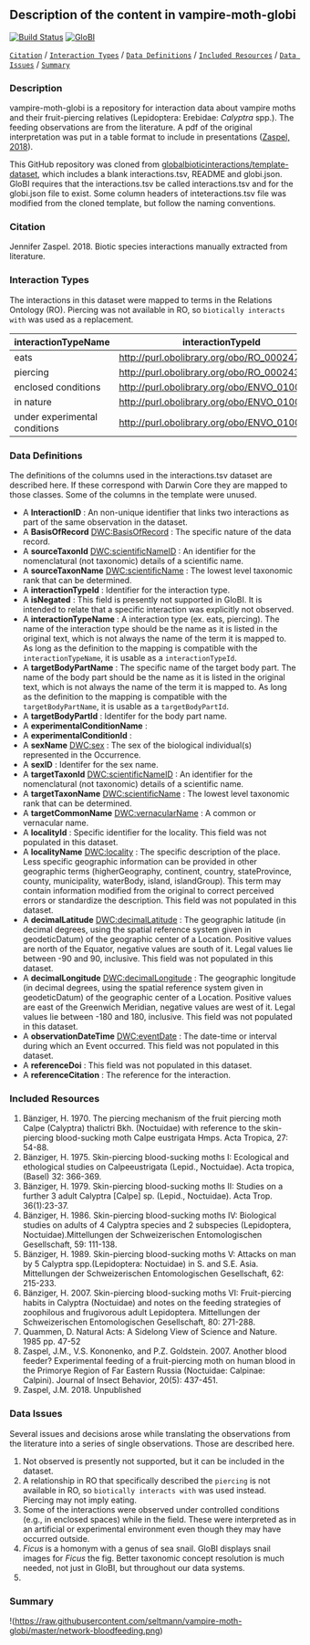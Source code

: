 ## Description of the content in vampire-moth-globi

[![Build Status](https://travis-ci.org/seltmann/vampire-moth-globi.svg)](https://travis-ci.org/seltmann/vampire-moth-globi)  [![GloBI](http://api.globalbioticinteractions.org/interaction.svg?accordingTo=globi:seltmann/vampire-moth-globi)](http://globalbioticinteractions.org/?accordingTo=globi:seltmann/vampire-moth-globi) 

[```Citation```](#Citation) / [```Interaction Types```](#interaction-types) / [```Data Definitions```](#data-definitions) / [```Included Resources```](#included-resources) /  [```Data Issues```](#data-issues) / [```Summary```](#summary)


### Description

vampire-moth-globi is a repository for interaction data about vampire moths and their fruit-piercing relatives (Lepidoptera: Erebidae: *Calyptra* spp.). The feeding observations are from the literature. A pdf of the original interpretation was put in a table format to include in presentations ([Zaspel, 2018](https://github.com/seltmann/vampire-moth-globi/blob/master/calyptra_hosts.pdf)).

This GitHub repository was cloned from [globalbioticinteractions/template-dataset](https://github.com/globalbioticinteractions/template-dataset), which includes a blank interactions.tsv, README and globi.json. GloBI requires that the interactions.tsv be called interactions.tsv and for the globi.json file to exist. Some column headers of inteteractions.tsv file was modified from the cloned template, but follow the naming conventions.

### Citation

Jennifer Zaspel. 2018. Biotic species interactions manually extracted from literature.


### Interaction Types

The interactions in this dataset were mapped to terms in the Relations Ontology (RO). Piercing was not available in RO, so ```biotically interacts with``` was used as a replacement.

interactionTypeName | interactionTypeId
--- | --- |
eats | http://purl.obolibrary.org/obo/RO_0002470
piercing | http://purl.obolibrary.org/obo/RO_0002437
enclosed conditions | http://purl.obolibrary.org/obo/ENVO_01001405
in nature | http://purl.obolibrary.org/obo/ENVO_01001226
under experimental conditions | http://purl.obolibrary.org/obo/ENVO_01001405
 
### Data Definitions

The definitions of the columns used in the interactions.tsv dataset are described here. If these correspond with Darwin Core they are mapped to those classes. Some of the columns in the template were unused.

  * A **InteractionID** : An non-unique identifier that links two interactions as part of the same observation in the dataset.
  * A **BasisOfRecord** [DWC:BasisOfRecord](http://rs.tdwg.org/dwc/terms/basisOfRecord) : The specific nature of the data record.
  * A **sourceTaxonId** [DWC:scientificNameID](http://rs.tdwg.org/dwc/terms/scientificNameID) : An identifier for the nomenclatural (not taxonomic) details of a scientific name.
  * A **sourceTaxonName** [DWC:scientificName](http://rs.tdwg.org/dwc/terms/scientificName) : The lowest level taxonomic rank that can be determined.
  * A **interactionTypeId** : Identifier for the interaction type.
  * A **isNegated** : This field is presently not supported in GloBI. It is intended to relate that a specific interaction was explicitly not observed.
  * A **interactionTypeName** : A interaction type (ex. eats, piercing). The name of the interaction type should be the name as it is listed in the original text, which is not always the name of the term it is mapped to. As long as the definition to the mapping is compatible with the ```interactionTypeName```, it is usable as a ```interactionTypeId```.
  * A **targetBodyPartName**  : The specific name of the target body part. The name of the body part should be the name as it is listed in the original text, which is not always the name of the term it is mapped to. As long as the definition to the mapping is compatible with the ```targetBodyPartName```, it is usable as a ```targetBodyPartId```.
  * A **targetBodyPartId**  : Identifer for the body part name.
  * A **experimentalConditionName**  : 
  * A **experimentalConditionId** : 
  * A **sexName** [DWC:sex](http://rs.tdwg.org/dwc/terms/sex) : The sex of the biological individual(s) represented in the Occurrence.
  * A **sexID**  : Identifer for the sex name.
  * A **targetTaxonId** [DWC:scientificNameID](http://rs.tdwg.org/dwc/terms/scientificNameID) : An identifier for the nomenclatural (not taxonomic) details of a scientific name.
  * A **targetTaxonName** [DWC:scientificName](http://rs.tdwg.org/dwc/terms/scientificName) : The lowest level taxonomic rank that can be determined.
  * A **targetCommonName** [DWC:vernacularName](http://rs.tdwg.org/dwc/terms/Taxon) : A common or vernacular name.
  * A **localityId** : Specific identifier for the locality. This field was not populated in this dataset.
  * A **localityName** [DWC:locality](http://rs.tdwg.org/dwc/terms/locality) : The specific description of the place. Less specific geographic information can be provided in other geographic terms (higherGeography, continent, country, stateProvince, county, municipality, waterBody, island, islandGroup). This term may contain information modified from the original to correct perceived errors or standardize the description. This field was not populated in this dataset. 
  * A **decimalLatitude** [DWC:decimalLatitude](http://rs.tdwg.org/dwc/terms/decimalLatitude) : 	The geographic latitude (in decimal degrees, using the spatial reference system given in geodeticDatum) of the geographic center of a Location. Positive values are north of the Equator, negative values are south of it. Legal values lie between -90 and 90, inclusive. This field was not populated in this dataset.
  * A **decimalLongitude** [DWC:decimalLongitude](http://rs.tdwg.org/dwc/terms/decimalLongitude) : The geographic longitude (in decimal degrees, using the spatial reference system given in geodeticDatum) of the geographic center of a Location. Positive values are east of the Greenwich Meridian, negative values are west of it. Legal values lie between -180 and 180, inclusive. This field was not populated in this dataset.
  * A **observationDateTime** [DWC:eventDate](http://rs.tdwg.org/dwc/terms/eventDate) : The date-time or interval during which an Event occurred. This field was not populated in this dataset.
  * A **referenceDoi** : This field was not populated in this dataset.
  * A **referenceCitation**  : The reference for the interaction.
  
### Included Resources

1. Bänziger, H. 1970. The piercing mechanism of the fruit piercing moth Calpe (Calyptra) thalictri Bkh. (Noctuidae) with reference to the skin-piercing blood-sucking moth Calpe eustrigata Hmps. Acta Tropica, 27: 54-88.
1. Bänziger, H. 1975. Skin-piercing blood-sucking moths I: Ecological and ethological studies on Calpeeustrigata (Lepid., Noctuidae). Acta tropica, (Basel) 32: 366-369.
1. Bänziger, H. 1979. Skin-piercing blood-sucking moths II: Studies on a further 3 adult Calyptra [Calpe] sp. (Lepid., Noctuidae). Acta Trop. 36(1):23-37.
1. Bänziger, H. 1986. Skin-piercing blood-sucking moths IV: Biological studies on adults of 4 Calyptra species and 2 subspecies (Lepidoptera, Noctuidae).Mittellungen der Schweizerischen Entomologischen Gesellschaft, 59: 111-138.
1. Bänziger, H. 1989. Skin-piercing blood-sucking moths V: Attacks on man by 5 Calyptra spp.(Lepidoptera: Noctuidae) in S. and S.E. Asia. Mittellungen der Schweizerischen Entomologischen Gesellschaft, 62: 215-233.
1. Bänziger, H. 2007. Skin-piercing blood-sucking moths VI: Fruit-piercing habits in Calyptra (Noctuidae) and notes on the feeding strategies of zoophilous and frugivorous adult Lepidoptera. Mittellungen der Schweizerischen Entomologischen Gesellschaft, 80: 271-288.
1. Quammen, D. Natural Acts: A Sidelong View of Science and Nature. 1985 pp. 47-52
1. Zaspel, J.M., V.S. Kononenko, and P.Z. Goldstein. 2007. Another blood feeder? Experimental feeding of a fruit-piercing moth on human blood in the Primorye Region of Far Eastern Russia (Noctuidae: Calpinae: Calpini). Journal of Insect Behavior, 20(5): 437-451.
1. Zaspel, J.M. 2018. Unpublished

### Data Issues

Several issues and decisions arose while translating the observations from the literature into a series of single observations. Those are described here.

1. Not observed is presently not supported, but it can be included in the dataset.
1. A relationship in RO that specifically described the ```piercing``` is not available in RO, so ```biotically interacts with``` was used instead. Piercing may not imply eating.
1. Some of the interactions were observed under controlled conditions (e.g., in enclosed spaces) while in the field. These were interpreted as in an artificial or experimental environment even though they may have occurred outside.
1. *Ficus* is a homonym with a genus of sea snail. GloBI displays snail images for *Ficus* the fig. Better taxonomic concept resolution is much needed, not just in GloBI, but throughout our data systems.
1. 

### Summary

!(https://raw.githubusercontent.com/seltmann/vampire-moth-globi/master/network-bloodfeeding.png)

